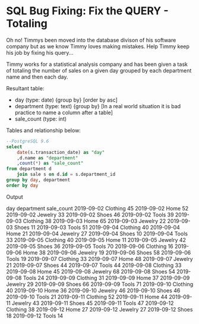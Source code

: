 # SQL Bug Fixing: Fix the QUERY - Totaling

Oh no! Timmys been moved into the database divison of his software company but as we know Timmy loves making mistakes. Help Timmy keep his job by fixing his query...

Timmy works for a statistical analysis company and has been given a task of totaling the number of sales on a given day grouped by each department name and then each day.

Resultant table:

- day (type: date) {group by} [order by asc]
- department (type: text) {group by} [In a real world situation it is bad practice to name a column after a table]
- sale_count (type: int)

Tables and relationship below:

```sql
--PostgreSQL 9.6
select
	date(s.transaction_date) as "day"
	,d.name as "department"
	,count(*) as "sale_count"
from department d
	join sale s on d.id = s.department_id
group by day, department
order by day
```

Output

day	department	sale_count
2019-09-02	Clothing	45
2019-09-02	Home	52
2019-09-02	Jewelry	33
2019-09-02	Shoes	46
2019-09-02	Tools	39
2019-09-03	Clothing	38
2019-09-03	Home	65
2019-09-03	Jewelry	22
2019-09-03	Shoes	11
2019-09-03	Tools	51
2019-09-04	Clothing	40
2019-09-04	Home	21
2019-09-04	Jewelry	27
2019-09-04	Shoes	10
2019-09-04	Tools	33
2019-09-05	Clothing	40
2019-09-05	Home	11
2019-09-05	Jewelry	42
2019-09-05	Shoes	36
2019-09-05	Tools	70
2019-09-06	Clothing	16
2019-09-06	Home	38
2019-09-06	Jewelry	19
2019-09-06	Shoes	58
2019-09-06	Tools	19
2019-09-07	Clothing	33
2019-09-07	Home	48
2019-09-07	Jewelry	21
2019-09-07	Shoes	44
2019-09-07	Tools	44
2019-09-08	Clothing	33
2019-09-08	Home	45
2019-09-08	Jewelry	68
2019-09-08	Shoes	54
2019-09-08	Tools	24
2019-09-09	Clothing	31
2019-09-09	Home	37
2019-09-09	Jewelry	29
2019-09-09	Shoes	66
2019-09-09	Tools	71
2019-09-10	Clothing	40
2019-09-10	Home	36
2019-09-10	Jewelry	46
2019-09-10	Shoes	46
2019-09-10	Tools	21
2019-09-11	Clothing	52
2019-09-11	Home	44
2019-09-11	Jewelry	43
2019-09-11	Shoes	45
2019-09-11	Tools	47
2019-09-12	Clothing	38
2019-09-12	Home	27
2019-09-12	Jewelry	27
2019-09-12	Shoes	18
2019-09-12	Tools	14